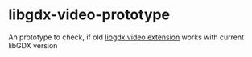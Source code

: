 # libgdx-video-prototype
An prototype to check, if old [libgdx video extension](https://github.com/libgdx/gdx-video) works with current libGDX version
